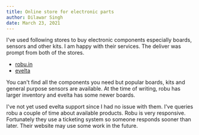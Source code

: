```yaml
---
title: Online store for electronic parts
author: Dilawar Singh
date: March 23, 2021
---
```


I've used following stores to buy electronic components especially boards,
sensors and other kits. I am happy with their services. The deliver was prompt
from both of the stores. 

- [robu.in](https://robu.in)
- [evelta](https://www.evelta.com/)

You can't find all the components you need but popular boards, kits and
general purpose sensors are available. At the time of writing, robu has larger
inventory and evelta has some newer boards.

I've not yet used evelta support since I had no issue with them. I've queries
robu a couple of time about available products. Robu is very responsive.
Fortunately they use a ticketing system so someone responds sooner than later.
Their website may use some work in the future.

